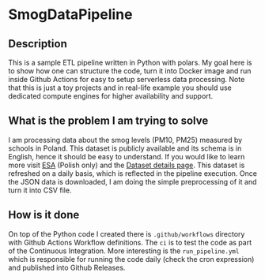 # SmogDataPipeline

## Description
This is a sample ETL pipeline written in Python with polars. My goal here is to show how one can structure the code, turn it into Docker image and run inside Github Actions for easy to setup serverless data processing. Note that this is just a toy projects and in real-life example you should use dedicated compute engines for higher availability and support.

## What is the problem I am trying to solve
I am processing data about the smog levels (PM10, PM25) measured by schools in Poland. This dataset is publicly available and its schema is in English, hence it should be easy to understand. If you would like to learn more visit [ESA](https://esa.nask.pl/) (Polish only) and the [Dataset details page](https://dane.gov.pl/en/dataset/2913,dane-pomiarowe-esa-edukacyjna-siec-antysmogowa/resource/43585/table). This dataset is refreshed on a daily basis, which is reflected in the pipeline execution. Once the JSON data is downloaded, I am doing the simple preprocessing of it and turn it into CSV file.

## How is it done
On top of the Python code I created there is `.github/workflows` directory with Github Actions Workflow definitions. The `ci` is to test the code as part of the Continuous Integration. More interesting is the `run_pipeline.yml` which is responsible for running the code daily (check the cron expression) and published into Github Releases.